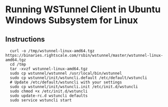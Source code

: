 # Running WSTunnel Client in Ubuntu Windows Subsystem for Linux

## Instructions

```shell
  curl -o /tmp/wstunnel-linux-amd64.tgz https://binaries.rightscale.com/rsbin/wstunnel/master/wstunnel-linux-amd64.tgz
  cd /tmp
  tar -xvzf wstunnel-linux-amd64.tgz
  sudo cp wstunnel/wstunnel /usr/local/bin/wstunnel
  sudo cp wstunnel/init/wstuncli.default /etc/default/wstuncli
  # Update /etc/default/wstuncli with your settings
  sudo cp wstunnel/init/wstuncli.init /etc/init.d/wstuncli
  sudo chmod +x /etc/init.d/wstuncli
  sudo update-rc.d wstuncli defaults
  sudo service wstuncli start
```
